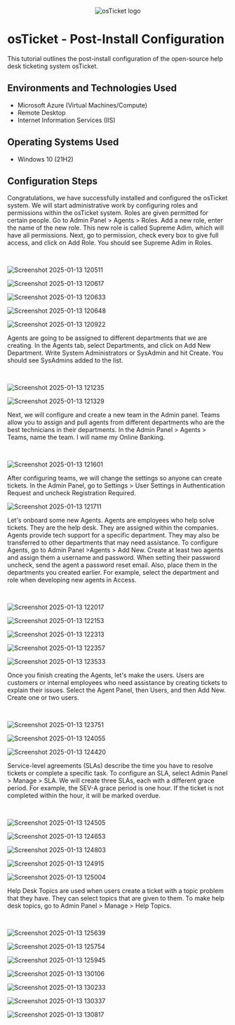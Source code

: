 <p align="center">
<img src="https://i.imgur.com/Clzj7Xs.png" alt="osTicket logo"/>
</p>

<h1>osTicket - Post-Install Configuration</h1>
This tutorial outlines the post-install configuration of the open-source help desk ticketing system osTicket.<br />

<h2>Environments and Technologies Used</h2>

- Microsoft Azure (Virtual Machines/Compute)
- Remote Desktop
- Internet Information Services (IIS)

<h2>Operating Systems Used </h2>

- Windows 10</b> (21H2)

<h2>Configuration Steps</h2>

<p>
Congratulations, we have successfully installed and configured the osTicket system. We will start administrative work by configuring roles and permissions within the osTicket system. Roles are given permitted for certain people. Go to Admin Panel > Agents > Roles. Add a new role, enter the name of the new role. This new role is called Supreme Adim, which will have all permissions. Next, go to permission, check every box to give full access, and click on Add Role.  You should see Supreme Adim in Roles.
</p>
<br />
<p>
  
![Screenshot 2025-01-13 120511](https://github.com/user-attachments/assets/9a438e85-3ce2-438d-a6c7-0d340866f6d4)

![Screenshot 2025-01-13 120617](https://github.com/user-attachments/assets/9123a8e1-36c1-4321-955f-5e6a1f4fe22f)

![Screenshot 2025-01-13 120633](https://github.com/user-attachments/assets/6a8de8b8-9914-4b8e-b7bc-0b6866c49c0b)

![Screenshot 2025-01-13 120648](https://github.com/user-attachments/assets/bdc7c605-9b9e-40bc-bc9d-cc71a67322e3)

![Screenshot 2025-01-13 120922](https://github.com/user-attachments/assets/e1057458-e8ff-415d-bcf5-43b3e03a0136)

</p>
<p>
Agents are going to be assigned to different departments that we are creating. In the Agents tab, select Departments, and click on Add New Department. Write System Administrators or SysAdmin and hit Create. You should see SysAdmins added to the list.
</p>
<br />

<p>
  
![Screenshot 2025-01-13 121235](https://github.com/user-attachments/assets/c57f2abc-7fd0-4862-92ff-1c8c615b3af2)

![Screenshot 2025-01-13 121329](https://github.com/user-attachments/assets/8a24cef7-c840-41c4-9775-525cea8137ba)

</p>
<p>
Next, we will configure and create a new team in the Admin panel.  Teams allow you to assign and pull agents from different departments who are the best technicians in their departments. In the Admin Panel > Agents > Teams, name the team. I will name my Online Banking.
</p>
<br />

<p>
  
![Screenshot 2025-01-13 121601](https://github.com/user-attachments/assets/bfb187d7-d342-489b-bcfb-b5265e151c33)

After configuring teams, we will change the settings so anyone can create tickets. In the Admin Panel, go to Settings > User Settings in  Authentication Request and uncheck Registration Required. 

</p>
<p>

![Screenshot 2025-01-13 121711](https://github.com/user-attachments/assets/b586cb87-cf8f-4862-ac38-bad2653cb9a8)


Let's onboard some new Agents. Agents are employees who help solve tickets. They are the help desk. They are assigned within the companies. Agents provide tech support for a specific department. They may also be transferred to other departments that may need assistance.  To configure Agents, go to Admin Panel >Agents > Add New. Create at least two agents and assign them a username and password. When setting their password uncheck, send the agent a password reset email. Also, place them in the departments you created earlier. For example, select the department and role when developing new agents in Access.
</p>
<br />

<p>
  
![Screenshot 2025-01-13 122017](https://github.com/user-attachments/assets/a1a9adbe-c6de-4f70-8653-eb86b2d6795d)

![Screenshot 2025-01-13 122153](https://github.com/user-attachments/assets/9f2c05a9-5c78-453d-a8c6-03c0f7f28bd0)

![Screenshot 2025-01-13 122313](https://github.com/user-attachments/assets/7de92254-b645-4e52-bdaa-516129b160e5)

![Screenshot 2025-01-13 122357](https://github.com/user-attachments/assets/a01c213f-c6ff-47c2-b067-e41f1445d16d)

![Screenshot 2025-01-13 123533](https://github.com/user-attachments/assets/3520cd84-0c8b-421c-af4b-04364fee4da2)

</p>
<p>
Once you finish creating the Agents, let's make the users. Users are customers or internal employees who need assistance by creating tickets to explain their issues. Select the Agent Panel, then Users, and then Add New. Create one or two users.
</p>
<br />

<p>
  
![Screenshot 2025-01-13 123751](https://github.com/user-attachments/assets/518695f5-9966-42e3-ba58-c62d5e3f69c3)

![Screenshot 2025-01-13 124055](https://github.com/user-attachments/assets/8a05e7d9-16cc-4be4-9c28-953a088a1768)

![Screenshot 2025-01-13 124420](https://github.com/user-attachments/assets/0b16cb3a-bae2-4b9a-8039-64cb0af39566)

</p>
<p>
Service-level agreements (SLAs) describe the time you have to resolve tickets or complete a specific task. To configure an SLA, select Admin Panel > Manage > SLA. We will create three SLAs, each with a different grace period. For example, the SEV-A grace period is one hour. If the ticket is not completed within the hour, it will be marked overdue.
</p>
<br />

<p>
  
![Screenshot 2025-01-13 124505](https://github.com/user-attachments/assets/e48af68d-f191-4898-b806-0432035480fa)

![Screenshot 2025-01-13 124653](https://github.com/user-attachments/assets/b9e9310b-ca62-4d18-8642-34f7f4235483)

![Screenshot 2025-01-13 124803](https://github.com/user-attachments/assets/bbe32e15-d6d3-42c4-b8cd-34fcc7a71b5d)

![Screenshot 2025-01-13 124915](https://github.com/user-attachments/assets/3b70d8a3-e9e1-43da-8d68-ef45681c5bfb)

![Screenshot 2025-01-13 125004](https://github.com/user-attachments/assets/c6cfa040-e340-4e8f-9198-f5606b82d1bb)

</p>
<p>
Help Desk Topics are used when users create a ticket with a topic problem that they have. They can select topics that are given to them. To make help desk topics, go to Admin Panel > Manage > Help Topics.
</p>
<br />

<p>

![Screenshot 2025-01-13 125639](https://github.com/user-attachments/assets/08a1f53b-8863-4e7b-953f-c1af127efcb4)

![Screenshot 2025-01-13 125754](https://github.com/user-attachments/assets/a3bc4357-150c-4356-80fb-578ae6b3dee9)

![Screenshot 2025-01-13 125945](https://github.com/user-attachments/assets/c45917ae-47ed-41ff-a158-a7bfbb7b4198)

![Screenshot 2025-01-13 130106](https://github.com/user-attachments/assets/f1513de9-7ade-4704-9d71-b84954331b6d)

![Screenshot 2025-01-13 130233](https://github.com/user-attachments/assets/c74a7eed-7f24-430b-84d0-7c70314785e6)

![Screenshot 2025-01-13 130337](https://github.com/user-attachments/assets/38e16fa9-a31a-4485-bc5c-0e58f4c9b820)

![Screenshot 2025-01-13 130817](https://github.com/user-attachments/assets/a5df7f65-d3ec-4bf6-99e8-e47742c44f9f)




</p>
